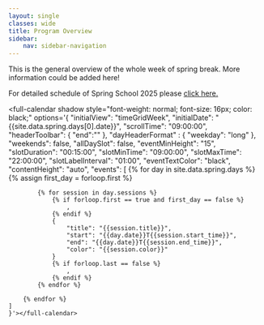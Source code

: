 ```yaml
---
layout: single
classes: wide
title: Program Overview
sidebar:
    nav: sidebar-navigation
---
```


<div style="margin-bottom: 12px">
<p>This is the general overview of the whole week of spring break. More information could be added here!</p>
<span>For detailed schedule of Spring School 2025 please </span><a href="{{'/spring_school_2025/detailed_program_schedule' | relative_url}}">click here.</a>
</div>

<full-calendar shadow style="font-weight: normal; font-size: 16px; color: black;" options='{
    "initialView": "timeGridWeek",
    "initialDate": "{{site.data.spring.days[0].date}}",
    "scrollTime": "09:00:00",
    "headerToolbar": {
        "end":""
    },
    "dayHeaderFormat" : {
        "weekday": "long"
    },
    "weekends": false,
    "allDaySlot": false,
    "eventMinHeight": "15",
    "slotDuration": "00:15:00",
    "slotMinTime": "09:00:00",
    "slotMaxTime": "22:00:00",
    "slotLabelInterval": "01:00",
    "eventTextColor": "black",
    "contentHeight": "auto",
    "events": [
        {% for day in site.data.spring.days %}
            {% assign first_day = forloop.first %}

            {% for session in day.sessions %}
                {% if forloop.first == true and first_day == false %}
                    ,
                {% endif %}
                {
                    "title": "{{session.title}}",
                    "start": "{{day.date}}T{{session.start_time}}",
                    "end": "{{day.date}}T{{session.end_time}}",
                    "color": "{{session.color}}"
                }
                {% if forloop.last == false %}
                    ,
                {% endif %}
            {% endfor %}

        {% endfor %}
    ]
    }'></full-calendar>
